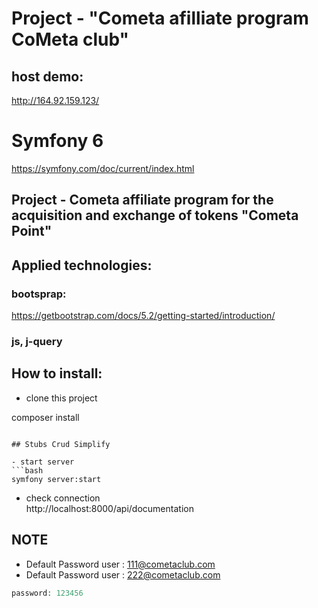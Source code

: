 # Project - "Cometa afilliate program CoMeta club"
## host demo:
http://164.92.159.123/

# Symfony 6
https://symfony.com/doc/current/index.html   
## Project - Cometa affiliate program for the acquisition and exchange of tokens "Cometa Point"

## Applied technologies:
### bootsprap:
https://getbootstrap.com/docs/5.2/getting-started/introduction/
### js, j-query

## How to install:
- clone this project

composer install
```

## Stubs Crud Simplify

- start server
```bash
symfony server:start
```

- check connection <br>
http://localhost:8000/api/documentation
## NOTE

- Default Password user : 111@cometaclub.com<br>
- Default Password user : 222@cometaclub.com<br>
```php
password: 123456
```
